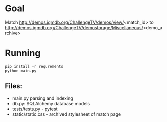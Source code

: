 # Goal
Match http://demos.igmdb.org/ChallengeTV/demos/view/<match_id> to http://demos.igmdb.org/ChallengeTV/demostorage/Miscellaneous/<demo_archive>
# Running
`pip install -r requrements`     
`python main.py`

## Files:
 - main.py parsing and indexing
 - db.py: SQLAlchemy database models
 - tests/tests.py - pytest
 - static/static.css - archived stylesheet of match page
